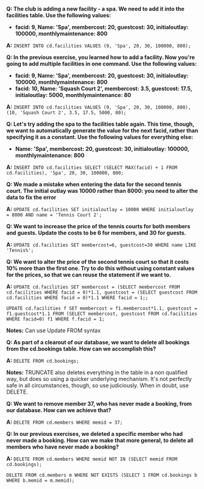 **Q: The club is adding a new facility - a spa. We need to add it into the facilities table. Use the following values:**

* **facid: 9, Name: 'Spa', membercost: 20, guestcost: 30, initialoutlay: 100000, monthlymaintenance: 800** 

**A:** `INSERT INTO cd.facilities VALUES (9, 'Spa', 20, 30, 100000, 800);`

**Q: In the previous exercise, you learned how to add a facility. Now you're going to add multiple facilities in one command. Use the following values:**

* **facid: 9, Name: 'Spa', membercost: 20, guestcost: 30, initialoutlay: 100000, monthlymaintenance: 800** 
* **facid: 10, Name: 'Squash Court 2', membercost: 3.5, guestcost: 17.5, initialoutlay: 5000, monthlymaintenance: 80**

**A:** `INSERT INTO cd.facilities VALUES (9, 'Spa', 20, 30, 100000, 800), (10, 'Squash Court 2', 3.5, 17.5, 5000, 80);`


**Q: Let's try adding the spa to the facilities table again. This time, though, we want to automatically generate the value for the next facid, rather than specifying it as a constant. Use the following values for everything else:**

* **Name: 'Spa', membercost: 20, guestcost: 30, initialoutlay: 100000, monthlymaintenance: 800** 

**A:** `INSERT INTO cd.facilities SELECT (SELECT MAX(facid) + 1 FROM cd.facilities), 'Spa', 20, 30, 100000, 800;`


**Q: We made a mistake when entering the data for the second tennis court. The initial outlay was 10000 rather than 8000: you need to alter the data to fix the error**

**A:** `UPDATE cd.facilities SET initialoutlay = 10000 WHERE initialoutlay = 8000 AND name = 'Tennis Court 2';`


**Q: We want to increase the price of the tennis courts for both members and guests. Update the costs to be 6 for members, and 30 for guests.**

**A:** `UPDATE cd.facilities SET membercost=6, guestcost=30 WHERE name LIKE 'Tennis%';`

**Q: We want to alter the price of the second tennis court so that it costs 10% more than the first one. Try to do this without using constant values for the prices, so that we can reuse the statement if we want to.**

**A:** `UPDATE cd.facilities SET membercost = (SELECT membercost FROM cd.facilities WHERE facid = 0)*1.1, guestcost = (SELECT guestcost FROM cd.facilities WHERE facid = 0)*1.1 WHERE facid = 1;;`

`UPDATE cd.facilities f SET membercost = f1.membercost*1.1, guestcost = f1.guestcost*1.1 FROM (SELECT membercost, guestcost FROM cd.facilities WHERE facid=0) f1 WHERE f.facid = 1;`


**Notes:** Can use Update FROM syntax

**Q: As part of a clearout of our database, we want to delete all bookings from the cd.bookings table. How can we accomplish this?**

**A:** `DELETE FROM cd.bookings;`

**Notes:** TRUNCATE also deletes everything in the table in a non qualified way, but does so using a quicker underlying mechanism. It's not perfectly safe in all circumstances, though, so use judiciously. When in doubt, use DELETE.

**Q: We want to remove member 37, who has never made a booking, from our database. How can we achieve that?**

**A:** `DELETE FROM cd.members WHERE memid = 37;`

**Q: In our previous exercises, we deleted a specific member who had never made a booking. How can we make that more general, to delete all members who have never made a booking?**

**A:** `DELETE FROM cd.members WHERE memid NOT IN (SELECT memid FROM cd.bookings);`

`DELETE FROM cd.members m WHERE NOT EXISTS (SELECT 1 FROM cd.bookings b WHERE b.memid = m.memid);`



